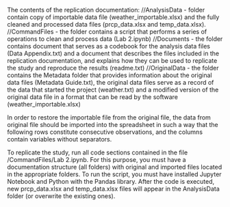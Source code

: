 The contents of the replication documentation:
//AnalysisData - folder contain copy of importable data file (weather_importable.xlsx) and the fully cleaned and processed data files (prcp_data.xlsx and temp_data.xlsx).
//CommandFiles - the folder contains a script that performs a series of operations to clean and process data (Lab 2.ipynb)
//Documents - the folder contains document that serves as a codebook for the analysis data files (Data Appendix.txt) and a document that describes the files included in the replication documentation, and explains how they can be used to replicate the study and reproduce the results (readme.txt)
//OriginalData - the folder contains the Metadata folder that provides information about the original data files (Metadata Guide.txt), the original data files serve as a record of the data that started the project (weather.txt) and a modified version of the original data file in a format that can be read by the software (weather_importable.xlsx)


In order to restore the importable file from the original file, the data from original file should be imported into the spreadsheet in such a way that the following rows constitute consecutive observations, and the columns contain variables without separators.


To replicate the study, run all code sections contained in the file /CommandFiles/Lab 2.ipynb. 
For this purpose, you must have a documentation structure (all folders) with original and imported files located in the appropriate folders. 
To run the script, you must have installed Jupyter Notebook and Python with the Pandas library. 
After the code is executed, new prcp_data.xlsx and temp_data.xlsx files will appear in the AnalysisData folder (or overwrite the existing ones).

